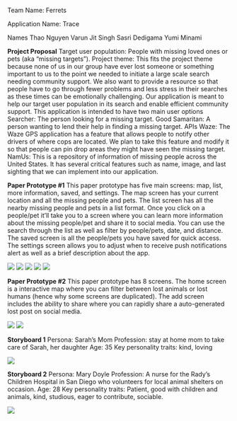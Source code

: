 Team Name: Ferrets

Application Name: Trace

Names 
Thao Nguyen
Varun Jit Singh
Sasri Dedigama
Yumi Minami

**Project Proposal**
Target user population: People with missing loved ones or pets (aka “missing targets”). 
Project theme: This fits the project theme because none of us in our group have ever lost someone or something important to us to the point we needed to initiate a large scale search needing community support. We also want to provide a resource so that people have to go through fewer problems and less stress in their searches as these times can be emotionally challenging. Our application is meant to help our target user population in its search and enable efficient community support.
This application is intended to have two main user options
Searcher: The person looking for a missing target. 
Good Samaritan: A person wanting to lend their help in finding a missing target. 
APIs
Waze: The Waze GPS application has a feature that allows people to notify other drivers of where cops are located. We plan to take this feature and modify it so that people can pin drop areas they might have seen the missing target. 
NamUs: This is a repository of information of missing people across the United States. It has several critical features such as name, image, and last sighting that we can implement into our application.



**Paper Prototype #1** 
This paper prototype has five main screens: map, list, more information, saved, and settings. The map screen has your current location and all the missing people and pets. The list screen has all the nearby missing people and pets in a list format. Once you click on a people/pet it’ll take you to a screen where you can learn more information about the missing people/pet and share it to social media. You can use the search through the list as well as filter by people/pets, date, and distance. The saved screen is all the people/pets you have saved for quick access. The settings screen allows you to adjust when to receive push notifications alert as well as a brief description about the app.

![](prototype1p1.png)
![](prototype1p2.png)
![](prototype1p3.png)
![](prototype1p4.png)
![](prototype1p5.png)



**Paper Prototype #2**
This paper prototype has 8 screens. The home screen is a interactive map where you can filter between lost animals or lost humans (hence why some screens are duplicated). The add screen includes the ability to share where you can rapidly share a auto-generated lost post on social media.

![](prototype2p1.png)
![](prototype2p2.png)



**Storyboard 1**
Persona: Sarah’s Mom 
Profession: stay at home mom to take care of Sarah, her daughter 
Age: 35
Key personality traits: kind, loving 

![](storyboard1.png)



**Storyboard 2**
Persona: Mary Doyle
Profession: A nurse for the Rady’s Children Hospital in San Diego who volunteers for local animal shelters on occasion. 
Age: 28
Key personality traits: Patient, good with children and animals, kind, studious, eager to contribute, sociable. 

![](storyboard2.png)
